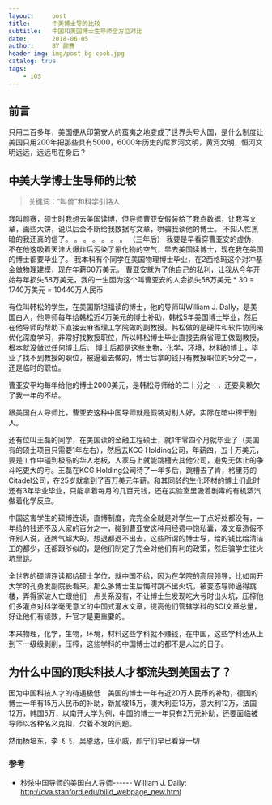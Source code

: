 ```yaml
---
layout:     post
title:      中美博士导的比较
subtitle:   中国和美国博士生导师全方位对比
date:       2018-06-05
author:     BY 颜赛
header-img: img/post-bg-cook.jpg
catalog: true
tags:
    - iOS
---
```


## 前言

只用二百多年，美国便从印第安人的蛮夷之地变成了世界头号大国，是什么制度让美国只用200年把那些具有5000，6000年历史的尼罗河文明，黄河文明，恒河文明远远，远远甩在身后？




## 中美大学博士生导师的比较

>关键词：“叫兽”和科学引路人


我叫颜赛，硕士时我想去美国读博，但导师曹亚安假装给了我点数据，让我写文章，画些大饼，说以后会不断给我数据写文章，哄骗我读他的博士。
不知人性黑暗的我还真的信了。
。
。
。
。
。
。
（三年后）
我要是早看穿曹亚安的虚伪，不在他这吸着天津大爆炸后污染了氰化物的空气，早去美国读博士，现在我在美国的博士都要毕业了。
我本科有个同学在美国物理博士毕业，在2西格玛这个对冲基金做物理建模，现在年薪60万美元。
曹亚安就为了他自己的私利，让我从今年开始每年损失58万美元，我的一生因为这个叫曹亚安的人会损失58万美元 * 30 = 1740万美元 = 10440万人民币

有位叫韩松的学生，在美国斯坦福读的博士，他的导师叫William J. Dally，是美国白人，他导师每年给韩松近4万美元的博士补助，韩松5年美国博士毕业，然后在他导师的帮助下直接去麻省理工学院做的副教授。韩松做的是硬件和软件协同来优化深度学习，非常好找教授职位，所以韩松博士毕业直接去麻省理工做副教授，根本就没做过任何博士后。
博士后都是这些生物，化学，环境，材料的博士，毕业了找不到教授的职位，被逼着去做的，博士后拿的钱只有教授职位的5分之一，还是临时的职位。

曹亚安平均每年给他的博士2000美元，是韩松导师给的二十分之一，还耍臭赖欠了我一年的不给。

跟美国白人导师比，曹亚安这种中国导师就是假装对别人好，实际在暗中榨干别人。

还有位叫王磊的同学，在美国读的金融工程硕士，就1年零四个月就毕业了（美国有的硕士项目只需要1年左右），然后去KCG Holding公司，年薪四，五十万美元，要是工作中碰到极品的华人老板，人家马上就能跳槽去其他公司，避免无休止的争斗吃更大的亏。王磊在KCG Holding公司待了一年多后，跳槽去了肯，格里芬的Citadel公司，在25岁就拿到了百万美元年薪。和其同龄的生化环材的博士们此时还有3年毕业毕业，只能拿着每月的几百元钱，还在实验室里吸着剧毒的有机蒸汽做着化学反应。

中国这害学生的硕博连读，直博制度，完完全全就是对学生一丁点好处都没有，一年给的钱还不及人家的百分之一，碰到曹亚安这种用经费中饱私囊，凑文章造假不许别人说，还脾气超大的，想退都退不出去，这些所谓的博士导，给的钱比给清洁工的都少，还都跟爷似的，是他们制定了完全对他们有利的政策，然后骗学生往火坑里跳。

全世界的硕博连读都给硕士学位，就中国不给，因为在学院的高层领导，比如南开大学的孔勇发副院长看来，那么多博士生后悔时跳不出火坑，被变态导师逼得跳楼，弄得家破人亡跟他们一点关系没有，不让博士生发现吃大亏时出火坑，压榨他们多灌点对科学毫无意义的中国式灌水文章，提高他们管辖学科的SCI文章总量，好让他们有绩效，升官才是更重要的。


本来物理，化学，生物，环境，材料这些学科就不赚钱，在中国，这些学科还从上到下一级级剥削，压榨，这些学科的中国博士过的都不是人过的日子。

## 为什么中国的顶尖科技人才都流失到美国去了？

因为中国科技人才的待遇极低：美国的博士一年有近20万人民币的补助，德国的博士一年有15万人民币的补助，新加坡15万，澳大利亚13万，意大利12万，法国12万，韩国5万，以南开大学为例，中国的博士一年只有2万元补助，还要面临被导师以各种名义克扣，欠着不发的问题。

然而杨培东，李飞飞，吴恩达，庄小威，颜宁们早已看穿一切




### 参考

- 秒杀中国导师的美国白人导师------ William J. Dally:  http://cva.stanford.edu/billd_webpage_new.html
